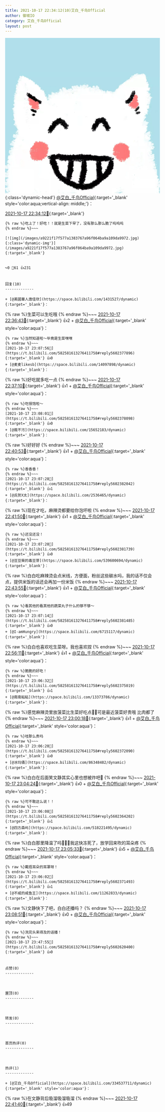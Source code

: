 ```yaml
---
title: 2021-10-17 22:34:12(10)艾白_千鸟Official
author: 御坂IO
category: 艾白_千鸟Official
layout: post
---
```


![img](/images/9ae8b9445fd0665cc014d9080156a45271be73c6.jpg){:class='dynamic-head'}
[@艾白_千鸟Official](https://space.bilibili.com/334537711/dynamic){:target='_blank' style='color:aqua;vertical-align: middle;'}：

[2021-10-17 22:34:12🔗](https://t.bilibili.com/582581613276411758){:target='_blank'}

~~~
{% raw %}吃上了！好吃！！就是生菜下早了，没有那么那么脆了呜呜呜
{% endraw %}~~~

[![img](/images/a9221f17f577a1383767a96f064ba9a109da9972.jpg){:class='dynamic-img'}](/images/a9221f17f577a1383767a96f064ba9a109da9972.jpg){:target='_blank'}


↪️0 💬61 👍231


回复(10)
-------------

+ [@美國華人唐佳欣](https://space.bilibili.com/1431527/dynamic){:target='_blank'}：
~~~
{% raw %}生菜可以生吃哦
{% endraw %}~~~
[2021-10-17 22:36:43🔗](https://t.bilibili.com/582581613276411758#reply5602186578){:target='_blank'} 👍2
    + [@艾白_千鸟Official](https://space.bilibili.com/334537711/dynamic){:target='_blank' style='color:aqua'}：
~~~
{% raw %}当然知道啦～毕竟是生菜嘿嘿
{% endraw %}~~~
[2021-10-17 23:07:56🔗](https://t.bilibili.com/582581613276411758#reply5602377896){:target='_blank'} 👍0
+ [@麦麦likesb](https://space.bilibili.com/14097898/dynamic){:target='_blank'}：
~~~
{% raw %}好吃就多吃一点
{% endraw %}~~~
[2021-10-17 22:37:10🔗](https://t.bilibili.com/582581613276411758#reply5602187636){:target='_blank'} 👍1
    + [@艾白_千鸟Official](https://space.bilibili.com/334537711/dynamic){:target='_blank' style='color:aqua'}：
~~~
{% raw %}吃很饱啦～
{% endraw %}~~~
[2021-10-17 23:08:01🔗](https://t.bilibili.com/582581613276411758#reply5602378098){:target='_blank'} 👍0
+ [@莪不污](https://space.bilibili.com/15652183/dynamic){:target='_blank'}：
~~~
{% raw %}好好好
{% endraw %}~~~
[2021-10-17 22:40:53🔗](https://t.bilibili.com/582581613276411758#reply5602208219){:target='_blank'} 👍1
    + [@艾白_千鸟Official](https://space.bilibili.com/334537711/dynamic){:target='_blank' style='color:aqua'}：
~~~
{% raw %}香香香！
{% endraw %}~~~
[2021-10-17 23:07:28🔗](https://t.bilibili.com/582581613276411758#reply5602382042){:target='_blank'} 👍1
+ [@氏贺X太](https://space.bilibili.com/2536465/dynamic){:target='_blank'}：
~~~
{% raw %}现在才吃，麻辣烫都要给你泡坏啦
{% endraw %}~~~
[2021-10-17 22:41:50🔗](https://t.bilibili.com/582581613276411758#reply5602218549){:target='_blank'} 👍1
    + [@艾白_千鸟Official](https://space.bilibili.com/334537711/dynamic){:target='_blank' style='color:aqua'}：
~~~
{% raw %}还没还没！
{% endraw %}~~~
[2021-10-17 23:07:20🔗](https://t.bilibili.com/582581613276411758#reply5602381739){:target='_blank'} 👍0
+ [@豆豆柴的毒豆芽](https://space.bilibili.com/539600694/dynamic){:target='_blank'}：
~~~
{% raw %}白白吃麻辣烫会点米线，方便面，粉丝这些碳水吗，我的话不仅会点，提供米饭的话还会再加一份米饭
{% endraw %}~~~
[2021-10-17 22:43:55🔗](https://t.bilibili.com/582581613276411758#reply5602233380){:target='_blank'} 👍1
    + [@艾白_千鸟Official](https://space.bilibili.com/334537711/dynamic){:target='_blank' style='color:aqua'}：
~~~
{% raw %}看其他的看其他的蔬菜丸子什么的够不够～
{% endraw %}~~~
[2021-10-17 23:07:14🔗](https://t.bilibili.com/582581613276411758#reply5602381485){:target='_blank'} 👍0
+ [@I-amHungry](https://space.bilibili.com/6715117/dynamic){:target='_blank'}：
~~~
{% raw %}白白也喜欢吃生菜呀。我也喜欢捏
{% endraw %}~~~
[2021-10-17 22:56:11🔗](https://t.bilibili.com/582581613276411758#reply5602311230){:target='_blank'} 👍1
    + [@艾白_千鸟Official](https://space.bilibili.com/334537711/dynamic){:target='_blank' style='color:aqua'}：
~~~
{% raw %}脆脆的好吃！
{% endraw %}~~~
[2021-10-17 23:06:32🔗](https://t.bilibili.com/582581613276411758#reply5602375019){:target='_blank'} 👍1
+ [@南南粘粘](https://space.bilibili.com/13373786/dynamic){:target='_blank'}：
~~~
{% raw %}感觉麻辣烫里放菠菜比生菜好吃点🤔🤔可是最近菠菜好贵哦 比肉都了
{% endraw %}~~~
[2021-10-17 23:00:18🔗](https://t.bilibili.com/582581613276411758#reply5602335283){:target='_blank'} 👍1
    + [@艾白_千鸟Official](https://space.bilibili.com/334537711/dynamic){:target='_blank' style='color:aqua'}：
~~~
{% raw %}哇那么贵吗
{% endraw %}~~~
[2021-10-17 23:06:20🔗](https://t.bilibili.com/582581613276411758#reply5602372090){:target='_blank'} 👍0
+ [@冰玛俑](https://space.bilibili.com/86348482/dynamic){:target='_blank'}：
~~~
{% raw %}白白在后面笑文静其实心里也想被炸吧🤗
{% endraw %}~~~
[2021-10-17 23:04:24🔗](https://t.bilibili.com/582581613276411758#reply5602354749){:target='_blank'} 👍0
    + [@艾白_千鸟Official](https://space.bilibili.com/334537711/dynamic){:target='_blank' style='color:aqua'}：
~~~
{% raw %}可不敢这么说！！
{% endraw %}~~~
[2021-10-17 23:06:08🔗](https://t.bilibili.com/582581613276411758#reply5602364202){:target='_blank'} 👍1
+ [@四方森屿](https://space.bilibili.com/518221495/dynamic){:target='_blank'}：
~~~
{% raw %}白白那里降温了吗🥶🥶🥶我这快冻死了，放学回来吹的耳朵疼
{% endraw %}~~~
[2021-10-17 23:05:33🔗](https://t.bilibili.com/582581613276411758#reply5602367557){:target='_blank'} 👍5
    + [@艾白_千鸟Official](https://space.bilibili.com/334537711/dynamic){:target='_blank' style='color:aqua'}：
~~~
{% raw %}戴捂耳朵的耳罩呀！
{% endraw %}~~~
[2021-10-17 23:06:02🔗](https://t.bilibili.com/582581613276411758#reply5602371493){:target='_blank'} 👍1
+ [@不咸的咸鱼王](https://space.bilibili.com/11262833/dynamic){:target='_blank'}：
~~~
{% raw %}文静快下了吧，白白还播吗？
{% endraw %}~~~
[2021-10-17 23:08:51🔗](https://t.bilibili.com/582581613276411758#reply5602390376){:target='_blank'} 👍0
    + [@艾白_千鸟Official](https://space.bilibili.com/334537711/dynamic){:target='_blank' style='color:aqua'}：
~~~
{% raw %}洗完头来得及的话播！
{% endraw %}~~~
[2021-10-17 23:47:55🔗](https://t.bilibili.com/582581613276411758#reply5602620400){:target='_blank'} 👍0


点赞(0)
-------------



置顶(0)
-------------



转发(0)
-------------



首页热评(0)
-------------



热评(1)
-------------

+ [@艾白_千鸟Official](https://space.bilibili.com/334537711/dynamic){:target='_blank' style='color:aqua'}：
~~~
{% raw %}在文静背后吸溜吸溜吸溜
{% endraw %}~~~
[2021-10-17 22:41:40🔗](https://t.bilibili.com/582581613276411758#reply5602218148){:target='_blank'} 👍49


